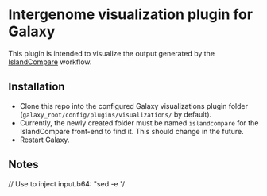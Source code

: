 # Intergenome visualization plugin for Galaxy

This plugin is intended to visualize the output generated by the [IslandCompare](http://github.com/brinkmanlab/islandcompare) workflow.

## Installation

- Clone this repo into the configured Galaxy visualizations plugin folder (`galaxy_root/config/plugins/visualizations/` by default).
- Currently, the newly created folder must be named `islandcompare` for the IslandCompare front-end to find it. This should change in the future.
- Restart Galaxy.

## Notes
// Use to inject input.b64: "sed -e '/<section id="injected_data" hidden="">/r ./input.b64'"
